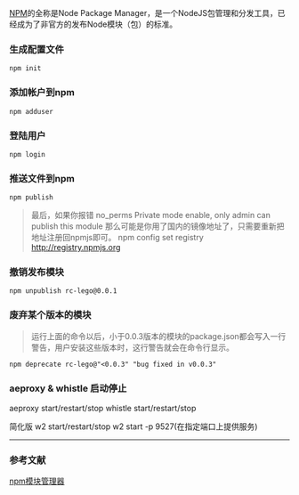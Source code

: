 [NPM](https://www.npmjs.com/)的全称是Node Package Manager，是一个NodeJS包管理和分发工具，已经成为了非官方的发布Node模块（包）的标准。

### 生成配置文件
```
npm init
```

### 添加帐户到npm
```
npm adduser
```

### 登陆用户
```
npm login
```

### 推送文件到npm
```
npm publish
```

> 最后，如果你报错
> no_perms Private mode enable, only admin can publish this module
> 那么可能是你用了国内的镜像地址了，只需要重新把地址注册回npmjs即可。
> npm config set registry http://registry.npmjs.org

### 撤销发布模块
```
npm unpublish rc-lego@0.0.1
```

### 废弃某个版本的模块
> 运行上面的命令以后，小于0.0.3版本的模块的package.json都会写入一行警告，用户安装这些版本时，这行警告就会在命令行显示。

```
npm deprecate rc-lego@"<0.0.3" "bug fixed in v0.0.3"
```

### aeproxy & whistle 启动停止
aeproxy start/restart/stop
whistle start/restart/stop

简化版
w2 start/restart/stop
w2 start -p 9527(在指定端口上提供服务)

***
### 参考文献

[npm模块管理器](http://javascript.ruanyifeng.com/nodejs/npm.html)
